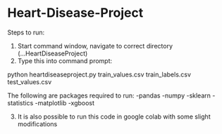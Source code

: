 # Heart-Disease-Project

Steps to run:
1. Start command window, navigate to correct directory (...HeartDiseaseProject)
2. Type this into command prompt:

python heartdiseaseproject.py train_values.csv train_labels.csv test_values.csv

The following are packages required to run:
-pandas
-numpy
-sklearn
-statistics
-matplotlib
-xgboost

3. It is also possible to run this code in google colab with some slight modifications

